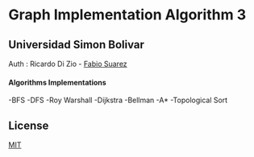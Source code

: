 # Graph Implementation Algorithm 3
## Universidad Simon Bolivar
Auth : Ricardo Di Zio -
       <a href="https://github.com/Fadasgo/" target="_blank">Fabio Suarez</a>

#### Algorithms Implementations
-BFS
-DFS
-Roy Warshall
-Dijkstra
-Bellman
-A*
-Topological Sort

## License

[MIT](LICENSE)
